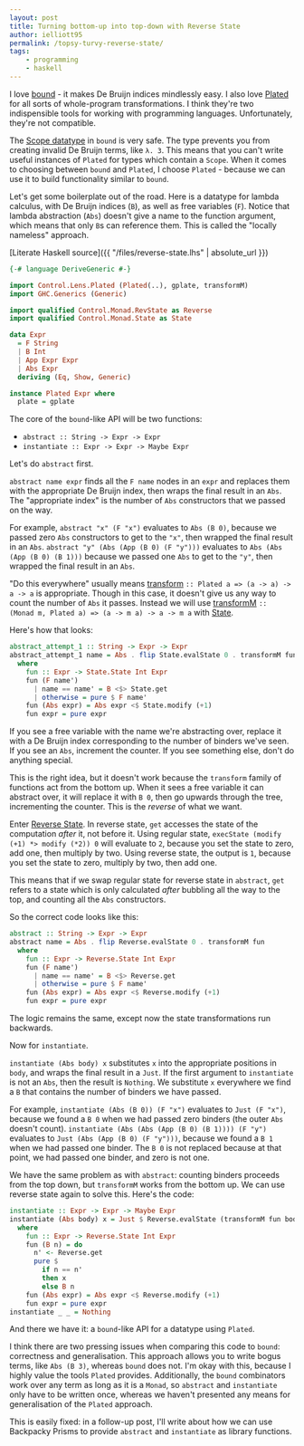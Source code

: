 ```yaml
---
layout: post
title: Turning bottom-up into top-down with Reverse State
author: ielliott95
permalink: /topsy-turvy-reverse-state/
tags:
    - programming
    - haskell
---
```


I love [bound](https://hackage.haskell.org/package/bound) - it makes De
Bruijn indices mindlessly easy. I also love
[Plated](https://hackage.haskell.org/package/lens/docs/Control-Lens-Plated.html)
for all sorts of whole-program transformations. I think they're two
indispensible tools for working with programming languages.
Unfortunately, they're not compatible.

The [Scope
datatype](https://hackage.haskell.org/package/bound/docs/Bound.html#t:Scope)
in `bound` is very safe. The type prevents you from creating invalid De
Bruijn terms, like `λ. 3`. This means that you can't write useful
instances of `Plated` for types which contain a `Scope`. When it comes
to choosing between `bound` and `Plated`, I choose `Plated` - because we
can use it to build functionality similar to `bound`.

Let's get some boilerplate out of the road. Here is a datatype for
lambda calculus, with De Bruijn indices (`B`), as well as free variables
(`F`). Notice that lambda abstraction (`Abs`) doesn't give a name to the
function argument, which means that only `B`s can reference them. This
is called the "locally nameless" approach.

[Literate Haskell source]({{ "/files/reverse-state.lhs" | absolute_url }})

```haskell
{-# language DeriveGeneric #-}

import Control.Lens.Plated (Plated(..), gplate, transformM)
import GHC.Generics (Generic)

import qualified Control.Monad.RevState as Reverse
import qualified Control.Monad.State as State

data Expr
  = F String
  | B Int
  | App Expr Expr
  | Abs Expr
  deriving (Eq, Show, Generic)

instance Plated Expr where
  plate = gplate
```

The core of the `bound`-like API will be two functions:

-   `abstract :: String -> Expr -> Expr`
-   `instantiate :: Expr -> Expr -> Maybe Expr`

Let's do `abstract` first.

`abstract name expr` finds all the `F name` nodes in an `expr` and
replaces them with the appropriate De Bruijn index, then wraps the final
result in an `Abs`. The "appropriate index" is the number of `Abs`
constructors that we passed on the way.

For example, `abstract "x" (F "x")` evaluates to `Abs (B 0)`, because we
passed zero `Abs` constructors to get to the `"x"`, then wrapped the final
result in an `Abs`. `abstract "y" (Abs (App (B 0) (F "y")))` evaluates to
`Abs (Abs (App (B 0) (B 1)))` because we passed one `Abs` to get to the
`"y"`, then wrapped the final result in an `Abs`.

"Do this everywhere" usually means
[transform](https://hackage.haskell.org/package/lens/docs/Control-Lens-Plated.html#v:transform) `:: Plated a => (a -> a) -> a -> a` is appropriate. Though
in this case, it doesn't give us any way to count the number of `Abs` it
passes. Instead we will use [transformM](https://hackage.haskell.org/package/lens/docs/Control-Lens-Plated.html#v:transformM) `:: (Monad m, Plated a) => (a -> m a) -> a -> m a`
with [State](https://hackage.haskell.org/package/mtl/docs/Control-Monad-State.html).

Here's how that looks:

```haskell
abstract_attempt_1 :: String -> Expr -> Expr
abstract_attempt_1 name = Abs . flip State.evalState 0 . transformM fun
  where
    fun :: Expr -> State.State Int Expr
    fun (F name')
      | name == name' = B <$> State.get
      | otherwise = pure $ F name'
    fun (Abs expr) = Abs expr <$ State.modify (+1)
    fun expr = pure expr
```

If you see a free variable with the name we're abstracting over, replace
it with a De Bruijn index corresponding to the number of binders we've
seen. If you see an `Abs`, increment the counter. If you see something
else, don't do anything special.

This is the right idea, but it doesn't work because the `transform`
family of functions act from the bottom up. When it sees a free variable
it can abstract over, it will replace it with `B 0`, then go upwards
through the tree, incrementing the counter. This is the *reverse* of
what we want.

Enter [Reverse
State](http://hackage.haskell.org/package/rev-state/docs/Control-Monad-Trans-RevState.html).
In reverse state, `get` accesses the state of the computation *after*
it, not before it. Using regular state,
`execState (modify (+1) *> modify (*2)) 0` will evaluate to `2`, because
you set the state to zero, add one, then multiply by two. Using reverse
state, the output is `1`, because you set the state to zero, multiply by
two, then add one.

This means that if we swap regular state for reverse state in
`abstract`, `get` refers to a state which is only calculated *after*
bubbling all the way to the top, and counting all the `Abs`
constructors.

So the correct code looks like this:

```haskell
abstract :: String -> Expr -> Expr
abstract name = Abs . flip Reverse.evalState 0 . transformM fun
  where
    fun :: Expr -> Reverse.State Int Expr
    fun (F name')
      | name == name' = B <$> Reverse.get
      | otherwise = pure $ F name'
    fun (Abs expr) = Abs expr <$ Reverse.modify (+1)
    fun expr = pure expr
```

The logic remains the same, except now the state transformations run
backwards.

Now for `instantiate`.

`instantiate (Abs body) x` substitutes `x` into
the appropriate positions in `body`, and wraps the final result in a
`Just`. If the first argument to `instantiate` is not an `Abs`, then the
result is `Nothing`. We substitute `x` everywhere we find a `B` that
contains the number of binders we have passed.

For example, `instantiate (Abs (B 0)) (F "x")` evaluates to
`Just (F "x")`, because we found a `B 0` when we had passed zero binders
(the outer `Abs` doesn't count).
`instantiate (Abs (Abs (App (B 0) (B 1)))) (F "y")` evaluates to
`Just (Abs (App (B 0) (F "y")))`, because we found a `B 1` when we had
passed one binder. The `B 0` is not replaced because at that point, we
had passed one binder, and zero is not one.

We have the same problem as with `abstract`: counting binders proceeds
from the top down, but `transformM` works from the bottom up. We can use
reverse state again to solve this. Here's the code:

```haskell
instantiate :: Expr -> Expr -> Maybe Expr
instantiate (Abs body) x = Just $ Reverse.evalState (transformM fun body) 0
  where
    fun :: Expr -> Reverse.State Int Expr
    fun (B n) = do
      n' <- Reverse.get
      pure $
        if n == n'
        then x
        else B n
    fun (Abs expr) = Abs expr <$ Reverse.modify (+1)
    fun expr = pure expr
instantiate _ _ = Nothing
```

And there we have it: a `bound`-like API for a datatype using `Plated`.

I think there are two pressing issues when comparing this code to
`bound`: correctness and generalisation. This approach allows you to
write bogus terms, like `Abs (B 3)`, whereas `bound` does not. I'm okay
with this, because I highly value the tools `Plated` provides.
Additionally, the `bound` combinators work over any term as long as it
is a `Monad`, so `abstract` and `instantiate` only have to be written
once, whereas we haven't presented any means for generalisation of the
`Plated` approach.

This is easily fixed: in a follow-up post, I'll
write about how we can use Backpacky Prisms to provide `abstract`
and `instantiate` as library functions.
